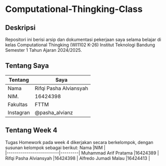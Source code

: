 # Computational-Thingking-Class

## Deskripsi
Repositori ini berisi arsip dan dokumentasi pekerjaan saya selama belajar di kelas Computational Thingking (WI1102 K-26) Institut Teknologi Bandung Semester 1 Tahun Ajaran 2024/2025. 

## Tentang Saya
Tentang                    | Saya                  |
|--------------------------|-----------------------|
Nama                       |Rifqi Pasha Alviansyah | 
NIM.                       |16424398               |
Fakultas                   |FTTM                   |
Instagran                  |@pasha_alvianz         |

## Tentang Week 4
Tugas Homework pada week 4 dikerjakan secara berkelompok, dengan susunan kelompok sebagai berikut:
Nama                       |NIM      |  
|--------------------------|---------|
Muhammad Arif Pratama      |16424389 | 
Rifqi Pasha Alviansyah     |16424398 |
Alfredo Jumadi Malau       |16424413 |
